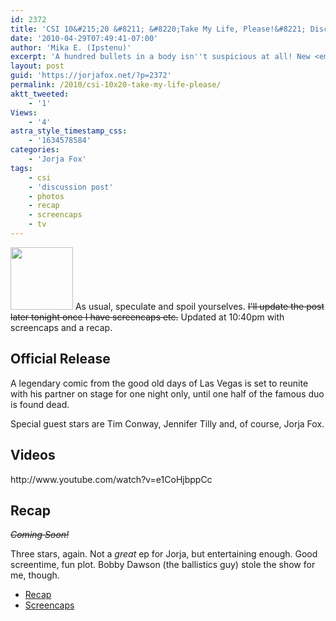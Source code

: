 ```yaml
---
id: 2372
title: 'CSI 10&#215;20 &#8211; &#8220;Take My Life, Please!&#8221; Discussion Post (Updated)'
date: '2010-04-29T07:49:41-07:00'
author: 'Mika E. (Ipstenu)'
excerpt: 'A hundred bullets in a body isn''t suspicious at all! New <em>CSI</em> tonight! <em>Updated at 10:40pm ET</em>'
layout: post
guid: 'https://jorjafox.net/?p=2372'
permalink: /2010/csi-10x20-take-my-life-please/
aktt_tweeted:
    - '1'
Views:
    - '4'
astra_style_timestamp_css:
    - '1634578584'
categories:
    - 'Jorja Fox'
tags:
    - csi
    - 'discussion post'
    - photos
    - recap
    - screencaps
    - tv
---
```


<img src="//static.jorjafox.net/wordpress/2010/04/takemylife-02-100x100.jpg" alt="" title="takemylife-02" width="100" height="100" class="alignleft size-thumbnail wp-image-2374" /> As usual, speculate and spoil yourselves. <del datetime="2010-04-30T00:07:25+00:00">I'll update the post later tonight once I have screencaps etc.</del> Updated at 10:40pm with screencaps and a recap.

<h2>Official Release</h2>
A legendary comic from the good old days of Las Vegas is set to reunite with his partner on stage for one night only, until one half of the famous duo is found dead. 

Special guest stars are Tim Conway, Jennifer Tilly and, of course, Jorja Fox.

<h2>Videos</h2>
http://www.youtube.com/watch?v=e1CoHjbppCc

<h2>Recap</h2>
<del datetime="2010-04-30T00:07:25+00:00"><em>Coming Soon!</em></del>

Three stars, again. Not a <em>great</em> ep for Jorja, but entertaining enough. Good screentime, fun plot.  Bobby Dawson (the ballistics guy) stole the show for me, though.

<ul>
	<li><a href="https://jorjafox.net/wiki/Take_My_Life,_Please!">Recap</a></li>
	<li><a href="https://jorjafox.net/gallery/tv/csi/season10/takemylife/">Screencaps</a></li>
</ul>